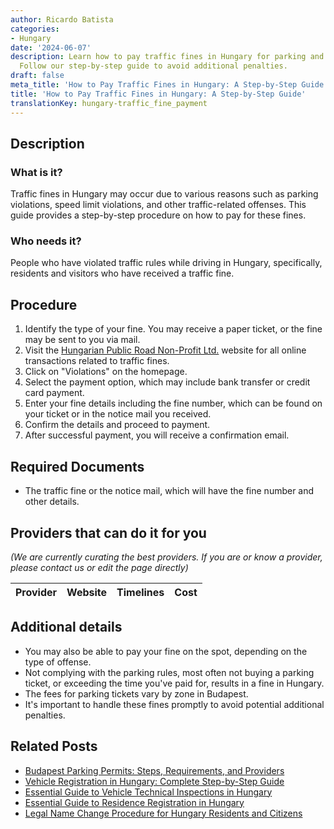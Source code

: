 ```yaml
---
author: Ricardo Batista
categories:
- Hungary
date: '2024-06-07'
description: Learn how to pay traffic fines in Hungary for parking and speed violations.
  Follow our step-by-step guide to avoid additional penalties.
draft: false
meta_title: 'How to Pay Traffic Fines in Hungary: A Step-by-Step Guide'
title: 'How to Pay Traffic Fines in Hungary: A Step-by-Step Guide'
translationKey: hungary-traffic_fine_payment
---
```


## Description
### What is it?
Traffic fines in Hungary may occur due to various reasons such as parking violations, speed limit violations, and other traffic-related offenses. This guide provides a step-by-step procedure on how to pay for these fines.

### Who needs it?
People who have violated traffic rules while driving in Hungary, specifically, residents and visitors who have received a traffic fine.

## Procedure
1. Identify the type of your fine. You may receive a paper ticket, or the fine may be sent to you via mail.
2. Visit the [Hungarian Public Road Non-Profit Ltd.](https://en.nemzetiutdij.hu/) website for all online transactions related to traffic fines.
3. Click on "Violations" on the homepage.
4. Select the payment option, which may include bank transfer or credit card payment.
5. Enter your fine details including the fine number, which can be found on your ticket or in the notice mail you received.
6. Confirm the details and proceed to payment. 
7. After successful payment, you will receive a confirmation email.

## Required Documents
- The traffic fine or the notice mail, which will have the fine number and other details.

## Providers that can do it for you

_(We are currently curating the best providers. If you are or know a provider, please contact us or edit the page directly)_

| Provider        |     Website     |     Timelines    |       Cost      |
| :-------------: | :-------------: |  :-------------: | :-------------: |

## Additional details
- You may also be able to pay your fine on the spot, depending on the type of offense. 
- Not complying with the parking rules, most often not buying a parking ticket, or exceeding the time you've paid for, results in a fine in Hungary. 
- The fees for parking tickets vary by zone in Budapest.
- It's important to handle these fines promptly to avoid potential additional penalties.
## Related Posts

- [Budapest Parking Permits: Steps, Requirements, and Providers](https://tramitit.com/guides/hungary/parking_permit_application/)
- [Vehicle Registration in Hungary: Complete Step-by-Step Guide](https://tramitit.com/guides/hungary/vehicle_registration/)
- [Essential Guide to Vehicle Technical Inspections in Hungary](https://tramitit.com/guides/hungary/vehicle_technical_inspection_appointment_booking/)
- [Essential Guide to Residence Registration in Hungary](https://tramitit.com/guides/hungary/residence_registration/)
- [Legal Name Change Procedure for Hungary Residents and Citizens](https://tramitit.com/guides/hungary/name_change_registration/)